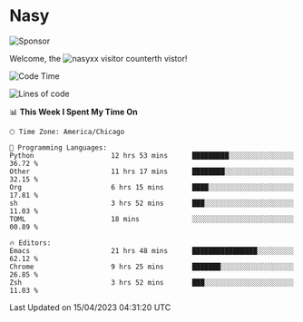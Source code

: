 # Nasy

<!--
<p align="center">
<img height="200" src="https://github-readme-stats.vercel.app/api?username=nasyxx&count_private=true&show_icons=true&theme=dracula&include_all_commits=true"/>
<img height="200" src="https://github-readme-stats.vercel.app/api/top-langs/?username=nasyxx&theme=dracula&hide=html,jupyter+notebook&count_private=true&show_icons=true"/>
</p>

  
----------------
-->

![Sponsor](https://img.shields.io/static/v1.svg?label=Sponsor&message=%E2%9D%A4&logo=GitHub&style=flat&color=pink)
 
Welcome, the ![nasyxx visitor counter](https://count.getloli.com/get/@nasyxx?theme=rule34)th vistor!
 
<!--START_SECTION:waka-->
![Code Time](http://img.shields.io/badge/Code%20Time-3%2C395%20hrs%2016%20mins-blue)

![Lines of code](https://img.shields.io/badge/From%20Hello%20World%20I%27ve%20Written-6.2%20million%20lines%20of%20code-blue)

📊 **This Week I Spent My Time On** 

```text
🕑︎ Time Zone: America/Chicago

💬 Programming Languages: 
Python                   12 hrs 53 mins      █████████░░░░░░░░░░░░░░░░   36.72 % 
Other                    11 hrs 17 mins      ████████░░░░░░░░░░░░░░░░░   32.15 % 
Org                      6 hrs 15 mins       ████░░░░░░░░░░░░░░░░░░░░░   17.81 % 
sh                       3 hrs 52 mins       ███░░░░░░░░░░░░░░░░░░░░░░   11.03 % 
TOML                     18 mins             ░░░░░░░░░░░░░░░░░░░░░░░░░   00.89 % 

🔥 Editors: 
Emacs                    21 hrs 48 mins      ████████████████░░░░░░░░░   62.12 % 
Chrome                   9 hrs 25 mins       ███████░░░░░░░░░░░░░░░░░░   26.85 % 
Zsh                      3 hrs 52 mins       ███░░░░░░░░░░░░░░░░░░░░░░   11.03 % 
```


 Last Updated on 15/04/2023 04:31:20 UTC
<!--END_SECTION:waka-->

<!-- ![visitors](https://visitor-badge.laobi.icu/badge?page_id=nasyxx.nasyxx) -->
